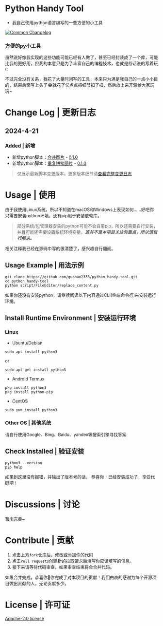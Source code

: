 # Python Handy Tool
- 我自己使用python语言编写的一些方便的小工具

[![Common Changelog](https://common-changelog.org/badge.svg)](https://common-changelog.org)
### 方便的py小工具
虽然说好像我实现的这些功能可能已经有人做了，甚至已经封装成了一个库，可能比我的更好用，但我的本意只是为了丰富自己的编程技术，也就是俗话说的写着玩(:

不过完全没有关系，我花了大量时间写的工具，本来只为满足我自己的一点小小目的，结果后面写上头了😂就花了亿点点把细节扣了扣，然后放上来开源给大家玩玩~

# Change Log | 更新日志
## 2024-4-21
### Added | 新增
* 新增python脚本：[合并图片](script/ImageEditer/overlay_images.py) - [0.1.0](https://github.com/guobao2333/python_handy-tool/commit/b929ef7)
* 新增python脚本：[重复拼接图片](script/ImageEditer/repeat_images.py) - [0.1.0](https://github.com/guobao2333/python_handy-tool/commit/b929ef7)

> 仅展示最新脚本变更版本，更多版本细节请[查看完整变更日志](CHANGELOG.md)

# Usage | 使用
由于我使用Linux系统，所以不知道在macOS和Windows上表现如何……好吧你只需要安装python环境，还有pip用于安装依赖库。
> 部分系统/包管理器安装的python可能不会自带pip，所以还需要自行安装，并且可能还需要设置系统环境变量。_**这并不是本项目关注的重点，所以请自行解决。**_

相关注释我已经在源码中写的很清楚了，感兴趣自行翻阅。
## Usage Example | 用法示例
```Shell
git clone https://github.com/guobao2333/python_handy-tool.git
cd python_handy-tool
python script/FileEditer/replace_content.py
```

如果你还没有安装python，请继续阅读以下内容通过CLI(终端命令行)来安装运行环境。

## Install Runtime Environment | 安装运行环境
### Linux
- Ubuntu/Debian
```Shell
sudo apt install python3
```
or
```Shell
sudo apt-get install python3
```

- Android Termux
```Shell
pkg install python3
pkg install python-pip
```

- CentOS
```Shell
sudo yum install python3
```

### Other OS | 其他系统
请自行使用Google、Bing、Baidu、yandex等搜索引擎寻找答案

## Check Installed | 验证安装
```shell
python3 --version
pip help
```

如果到这里没有报错，并输出了版本号的话，
恭喜你！已经安装成功了，享受代码吧！

# Discussions | 讨论
暂未完善~

# Contribute | 贡献
1. 点击上方`fork`仓库后，修改或添加你的代码
2. 点击`Pull requests`创建新的拉取请求后填写你应该填写的信息。
3. 接下来请等待代码审查，如果审查结束将会合并代码。

如果合并完成，恭喜你🎉你完成了对本项目的贡献！我们由衷的感谢为每个开源项目做出贡献的人，无论贡献多少。

# License | 许可证
[Apache-2.0 license](./LICENSE)
